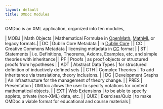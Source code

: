 ```yaml
---
layout: default
title: OMDoc Modules
---
```

OMDoc is an XML application, organized into ten modules,

| MOBJ | Math Objects | Mathematical Formulae in [OpenMath]("http://www.openmath.org"), [MathML]("http://www.w3.org/Math/") or legacy formats.|
| DC | Dublin Core Metadata | in [Dublin Core]("http://www.dublincore.org") |
| CC | Creative Commons  Metadata | licensing metadata in [CC]("http://www.creativecommons.org") format |
| ST | Statements | i.e.  Definitions, Theorems, Axioms, Examples, etc, and simple theories with inheritance|
| PF | Proofs | as proof objects or structured proofs from hypotheses |
| ADT | Abstract Data Types |  for structured definition of inductively defined sets |
| CTH | Complex Theories | To add inheritance via translations, theory inclusions. |
| DG | Development Graphs | An infrastructure for the management of theory change. |
| PRES | Presentation | OMDoc allows the user to specify  notations for content mathematical objects. |
| EXT | Web Extensions | to be able to specify applets, private (non-XML) data, etc. |
| QUIZ | Exercises/Quiz | to make OMDoc a viable format for educational and course materials |
